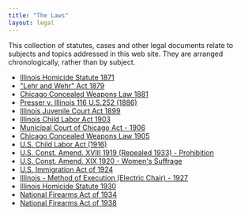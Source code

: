 ```yaml
---
title: "The Laws"
layout: legal
---
```


This collection of statutes, cases and other legal documents relate to subjects and topics addressed in this web site. They are arranged chronologically, rather than by subject.

  * [Illinois Homicide Statute 1871](/docs_fk/homicide/laws/ill_homicide_statute_1871.pdf)
  * ["Lehr and Wehr" Act 1879](/docs_fk/homicide/laws/lehr_and_wehr_act_1879.pdf)
  * [Chicago Concealed Weapons Law 1881](/docs_fk/homicide/laws/concealed_weapons_law_1881.pdf)
  * [Presser v. Illinois 116 U.S.252 (1886)](/docs_fk/homicide/laws/presser_v_illinois.pdf)
  * [Illinois Juvenile Court Act 1899](/docs_fk/homicide/laws/ill_juvenile_court_act_1899.pdf)
  * [Illinois Child Labor Act 1903](/docs_fk/homicide/)
  * [Municipal Court of Chicago Act - 1906](/docs_fk/homicide/laws/ill_child_labor_act_1903.pdf)
  * [Chicago Concealed Weapons Law 1905](/docs_fk/homicide/laws/chicago_concealed_weapons_law_1905.pdf)
  * [U.S. Child Labor Act (1916)](/docs_fk/homicide/laws/us_child_labor_act_1916.pdf)
  * [U.S. Const. Amend. XVIII 1919 (Repealed 1933) - Prohibition](/docs_fk/homicide/laws/us_const_amend_XVIII_1919_(prohibition).pdf)
  * [U.S. Const. Amend. XIX 1920 - Women's Suffrage](/docs_fk/homicide/laws/us_const_amend_XIX_1920_women_suffrage.pdf)
  * [U.S. Immigration Act of 1924](/docs_fk/homicide/us_immigration_act_of_1924.pdf)
  * [Illinois - Method of Execution (Electric Chair) - 1927](/docs_fk/homicide/laws/illinois_method_of_execution_(electric%20chair).pdf)
  * [Illinois Homicide Statute 1930](/docs_fk/homicide/laws/illinois_homicide_statue_1930.pdf)
  * [National Firearms Act of 1934](/docs_fk/homicide/laws/national_firearms_act_of_1934.pdf)
  * [National Firearms Act of 1938](/docs_fk/homicide/laws/national_firearms_act_of_1938.pdf)
